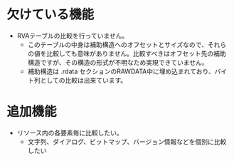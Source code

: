 # 欠けている機能 #
  * RVAテーブルの比較を行っていません。
    * このテーブルの中身は補助構造へのオフセットとサイズなので、それらの値を比較しても意味がありません。比較すべきはオフセット先の補助構造ですが、その構造の形式が不明なため実現できていません。
    * 補助構造は .rdata セクションのRAWDATA中に埋め込まれており、バイト列としての比較は出来ています。
# 追加機能 #
  * リソース内の各要素毎に比較したい。
    * 文字列、ダイアログ、ビットマップ、バージョン情報などを個別に比較したい